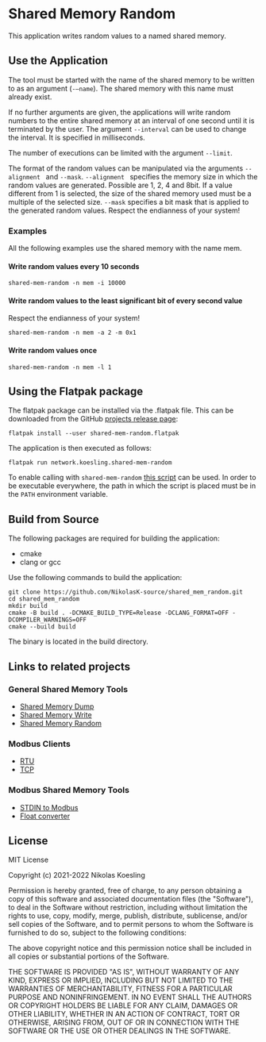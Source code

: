 # Shared Memory Random

This application writes random values to a named shared memory.

## Use the Application
The tool must be started with the name of the shared memory to be written to as an argument (```-–name```). 
The shared memory with this name must already exist.

If no further arguments are given, the applications will write random numbers to the entire shared memory at an interval of one second until it is terminated by the user.
The argument ```--interval``` can be used to change the interval. 
It is specified in milliseconds.

The number of executions can be limited with the argument ```--limit```.

The format of the random values can be manipulated via the arguments ```--alignment ``` and ```--mask```.
```--alignment ``` specifies the memory size in which the random values are generated.
Possible are 1, 2, 4 and 8bit.
If a value different from 1 is selected, the size of the shared memory used must be a multiple of the selected size.
```--mask``` specifies a bit mask that is applied to the generated random values.
Respect the endianness of your system!


### Examples
All the following examples use the shared memory with the name mem.

#### Write random values every 10 seconds
```
shared-mem-random -n mem -i 10000
```

#### Write random values to the least significant bit of every second value
Respect the endianness of your system!
```
shared-mem-random -n mem -a 2 -m 0x1
```

#### Write random values once
```
shared-mem-random -n mem -l 1
```

## Using the Flatpak package
The flatpak package can be installed via the .flatpak file.
This can be downloaded from the GitHub [projects release page](https://github.com/NikolasK-source/shared_mem_random/releases):

```
flatpak install --user shared-mem-random.flatpak
```

The application is then executed as follows:
```
flatpak run network.koesling.shared-mem-random
```

To enable calling with ```shared-mem-random``` [this script](https://gist.github.com/NikolasK-source/f0de7567d5e4f9e5c31b0a60b4ed4f7c) can be used.
In order to be executable everywhere, the path in which the script is placed must be in the ```PATH``` environment variable.


## Build from Source

The following packages are required for building the application:
- cmake
- clang or gcc

Use the following commands to build the application:
```
git clone https://github.com/NikolasK-source/shared_mem_random.git
cd shared_mem_random
mkdir build
cmake -B build . -DCMAKE_BUILD_TYPE=Release -DCLANG_FORMAT=OFF -DCOMPILER_WARNINGS=OFF
cmake --build build
```

The binary is located in the build directory.


## Links to related projects

### General Shared Memory Tools
- [Shared Memory Dump](https://nikolask-source.github.io/dump_shm/)
- [Shared Memory Write](https://nikolask-source.github.io/write_shm/)
- [Shared Memory Random](https://nikolask-source.github.io/shared_mem_random/)

### Modbus Clients
- [RTU](https://nikolask-source.github.io/modbus_rtu_client_shm/)
- [TCP](https://nikolask-source.github.io/modbus_tcp_client_shm/)

### Modbus Shared Memory Tools
- [STDIN to Modbus](https://nikolask-source.github.io/stdin_to_modbus_shm/)
- [Float converter](https://nikolask-source.github.io/modbus_conv_float/)


## License

MIT License

Copyright (c) 2021-2022 Nikolas Koesling

Permission is hereby granted, free of charge, to any person obtaining a copy
of this software and associated documentation files (the "Software"), to deal
in the Software without restriction, including without limitation the rights
to use, copy, modify, merge, publish, distribute, sublicense, and/or sell
copies of the Software, and to permit persons to whom the Software is
furnished to do so, subject to the following conditions:

The above copyright notice and this permission notice shall be included in all
copies or substantial portions of the Software.

THE SOFTWARE IS PROVIDED "AS IS", WITHOUT WARRANTY OF ANY KIND, EXPRESS OR
IMPLIED, INCLUDING BUT NOT LIMITED TO THE WARRANTIES OF MERCHANTABILITY,
FITNESS FOR A PARTICULAR PURPOSE AND NONINFRINGEMENT. IN NO EVENT SHALL THE
AUTHORS OR COPYRIGHT HOLDERS BE LIABLE FOR ANY CLAIM, DAMAGES OR OTHER
LIABILITY, WHETHER IN AN ACTION OF CONTRACT, TORT OR OTHERWISE, ARISING FROM,
OUT OF OR IN CONNECTION WITH THE SOFTWARE OR THE USE OR OTHER DEALINGS IN THE
SOFTWARE.
